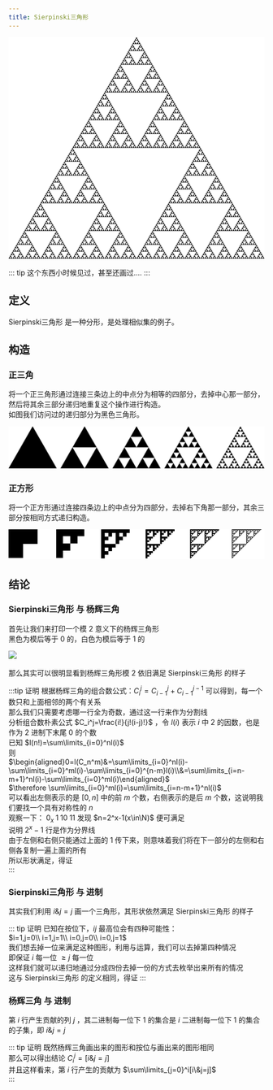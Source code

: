 ```yaml
---
title: Sierpinski三角形
---
```


<img src="https://raw.githubusercontent.com/Tequila-Avage/PicGoBeds/master/20220426153157.png">

::: tip
这个东西小时候见过，甚至还画过....
:::

## 定义

Sierpinski三角形 是一种分形，是处理相似集的例子。  

## 构造

### 正三角  

将一个正三角形通过连接三条边上的中点分为相等的四部分，去掉中心那一部分，然后将其余三部分递归地重复这个操作进行构造。  
如图我们访问过的递归部分为黑色三角形。  
  
![20220426154033](https://raw.githubusercontent.com/Tequila-Avage/PicGoBeds/master/20220426154033.png)  

### 正方形

将一个正方形通过连接四条边上的中点分为四部分，去掉右下角那一部分，其余三部分按相同方式递归构造。  
  
![20220426155115](https://raw.githubusercontent.com/Tequila-Avage/PicGoBeds/master/20220426155115.png)
  
## 结论

### Sierpinski三角形 与 杨辉三角

首先让我们来打印一个模 $2$ 意义下的杨辉三角形   
黑色为模后等于 $0$ 的，白色为模后等于 $1$ 的  

![](https://raw.githubusercontent.com/Tequila-Avage/PicGoBeds/master/%5Cbegin%7Baligned%7D%0A%261%5C%5C%0A%2611%5C%5C%0A%26101%5C%5C%0A%261111%5C%5C%0A%2610001%5C%5C%0A%26110011%5C%5C%0A%26%0A%5Cend%7Baligned%7D%20.png)

那么其实可以很明显看到杨辉三角形模 $2$ 依旧满足 Sierpinski三角形 的样子    
  
:::tip 证明
根据杨辉三角的组合数公式：$C_i^j=C_{i-1}^j+C_{i-1}^{j-1}$ 可以得到，每一个数只和上面相邻的两个有关系  
那么我们只需要考虑哪一行全为奇数，通过这一行来作为分割线  
分析组合数朴素公式 $C_i^j=\frac{i!}{j!(i-j)!}$ ，令 $l(i)$ 表示 $i$ 中 $2$ 的因数，也是作为 $2$ 进制下末尾 $0$ 的个数  
已知 $l(n!)=\sum\limits_{i=0}^nl(i)$  
则   
$\begin{aligned}0=l(C_n^m)&=\sum\limits_{i=0}^nl(i)-\sum\limits_{i=0}^ml(i)-\sum\limits_{i=0}^{n-m}l(i)\\&=\sum\limits_{i=n-m+1}^nl(i)-\sum\limits_{i=0}^ml(i)\end{aligned}$     
$\therefore \sum\limits_{i=0}^ml(i)=\sum\limits_{i=n-m+1}^nl(i)$  
可以看出左侧表示的是 $[0,n]$ 中的前 $m$ 个数，右侧表示的是后 $m$ 个数，这说明我们要找一个具有对称性的 $n$   
观察一下： $0_x\;1\;10\;11$ 
发现 $n=2^x-1(x\in\N)$ 便可满足  
说明 $2^x-1$ 行是作为分界线  
由于左侧和右侧只能通过上面的 $1$ 传下来，则意味着我们将在下一部分的左侧和右侧各复制一遍上面的所有  
所以形状满足，得证   
:::


### Sierpinski三角形 与 进制  
  
其实我们利用 $i\&j=j$ 画一个三角形，其形状依然满足 Sierpinski三角形 的样子  

::: tip 证明
已知在按位下，$ij$ 最高位会有四种可能性：  
$i=1,j=0\\
i=1,j=1\\
i=0,j=0\\
i=0,j=1$   
我们想去掉一位来满足这种图形，利用与运算，我们可以去掉第四种情况  
即保证 $i$ 每一位 $\ge j$ 每一位  
这样我们就可以递归地通过分成四份去掉一份的方式去枚举出来所有的情况  
这与 Sierpinski三角形 的定义相同，得证
:::

### 杨辉三角 与 进制

第 $i$ 行产生贡献的列 $j$ ，其二进制每一位下 $1$ 的集合是 $i$ 二进制每一位下 $1$ 的集合的子集，即 $i\&j=j$ 

::: tip 证明
既然杨辉三角画出来的图形和按位与画出来的图形相同  
那么可以得出结论 $C_i^j=[i\&j=j]$  
并且这样看来，第 $i$ 行产生的贡献为 $\sum\limits_{j=0}^i[i\&j=j]$  
:::